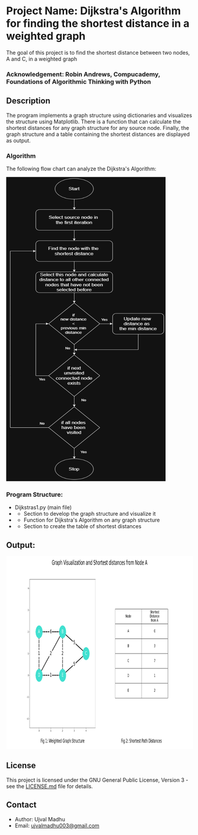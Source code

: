 # Project Name: Dijkstra's Algorithm for finding the shortest distance in a weighted graph

 The goal of this project is to find the shortest distance between two nodes, A and C, in a weighted graph


### Acknowledgement: Robin Andrews, Compucademy, Foundations of Algorithmic Thinking with Python

## Description

The program implements a graph structure using dictionaries and visualizes the structure using Matplotlib.
There is a function that can calculate the shortest distances for any graph structure for any source node.
Finally, the graph structure and a table containing the shortest distances are displayed as output.

### Algorithm

The following flow chart can analyze the Dijkstra's Algorithm:

<p>
    <img = src = "./Dijkstras_Algorithm.png", width = "430" height = "820">
</p>

### Program Structure:


- Dijkstras1.py (main file)
- - Section to develop the graph structure and visualize it
- - Function for Dijkstra's Algorithm on any graph structure
- - Section to create the table of shortest distances 


## Output:

<p>
    <img = src = "./Output.png", width = "930" height = "520">
</p>

## License

This project is licensed under the GNU General Public License, Version 3 - see the [LICENSE.md](../../LICENSE.md) file for details.

## Contact

- Author: Ujval Madhu
- Email: ujvalmadhu003@gmail.com

